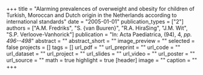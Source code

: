 +++
title = "Alarming prevalences of overweight and obesity for children of Turkish, Moroccan and Dutch origin in the Netherlands according to international standards"
date = "2005-01-01"
publication_types = ["2"]
authors = ["A.M. Fredriks", "S. {van Buuren}", "R.A. HiraSing", "J.M. Wit", "S.P. Verloove-Vanhorick"]
publication = "In: Acta Paediatrica, (94), 4, _pp. 496--498_"
abstract = ""
abstract_short = ""
image_preview = ""
selected = false
projects = []
tags = []
url_pdf = ""
url_preprint = ""
url_code = ""
url_dataset = ""
url_project = ""
url_slides = ""
url_video = ""
url_poster = ""
url_source = ""
math = true
highlight = true
[header]
image = ""
caption = ""
+++
